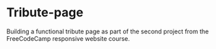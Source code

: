 # Tribute-page
Building a functional tribute page as part of the second project from the FreeCodeCamp responsive website course.
